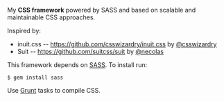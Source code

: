 My __CSS framework__ powered by SASS and based on scalable and maintainable CSS approaches.

Inspired by:
* inuit.css -- https://github.com/csswizardry/inuit.css by [@csswizardry](https://github.com/csswizardry)
* Suit -- https://github.com/suitcss/suit by [@necolas](https://github.com/necolas)

This framework depends on [SASS](http://sass-lang.com/). To install run:

    $ gem install sass

Use [Grunt](http://gruntjs.com/) tasks to compile CSS.
